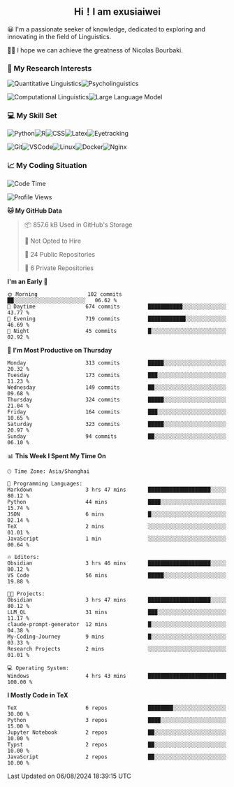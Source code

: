   

## <div align="center">Hi！I am exusiaiwei</div>  

😀 I'm a passionate seeker of knowledge, dedicated to exploring and innovating in the field of Linguistics.

🙋‍♂️ I hope we can achieve the greatness of Nicolas Bourbaki.

### 🔬 My Research Interests  

![Quantitative Linguistics](https://img.shields.io/badge/Quantitative%20Linguistics-%230072CC.svg?&style=for-the-badge&logo=appveyor&logoColor=white)![Psycholinguistics](https://img.shields.io/badge/Psycholinguistics-%2301a3a1.svg?&style=for-the-badge&logo=AWS%20Amplify&logoColor=white)

![Computational Linguistics](https://img.shields.io/badge/Computational%20Linguistics-%231877F2.svg?&style=for-the-badge&logo=Markdown&logoColor=white)![Large Language Model](https://img.shields.io/badge/Large%20Language%20Model-%23F76300.svg?&style=for-the-badge&logo=Android&logoColor=white)

### 💻 My Skill Set

![Python](https://img.shields.io/badge/Python-%2314354C.svg?style=for-the-badge&logo=python&logoColor=white&color=2AB3E3)![R](https://img.shields.io/badge/-R-276DC3?style=for-the-badge&logo=r&logoColor=white)![CSS](https://img.shields.io/badge/-CSS-1572B6?style=for-the-badge&logo=css3&logoColor=white)![Latex](https://img.shields.io/badge/-Latex-008080?style=for-the-badge&logo=latex&logoColor=white)![Eyetracking](https://img.shields.io/badge/Eyetracking-%230078D6?style=for-the-badge&logo=SearXNG&logoColor=#3050FF)

![Git](https://img.shields.io/badge/-Git-F05032?style=for-the-badge&logo=git&logoColor=white)![VSCode](https://img.shields.io/badge/-VSCode-007ACC?style=for-the-badge&logo=visual-studio-code&logoColor=white)![Linux](https://img.shields.io/badge/-Linux-FCC624?style=for-the-badge&logo=linux&logoColor=black)![Docker](https://img.shields.io/badge/-Docker-2496ED?style=for-the-badge&logo=docker&logoColor=white)![Nginx](https://img.shields.io/badge/-Nginx-009639?style=for-the-badge&logo=nginx&logoColor=white)

### 📈 My Coding Situation

<!--START_SECTION:waka-->
![Code Time](http://img.shields.io/badge/Code%20Time-233%20hrs%209%20mins-blue)

![Profile Views](http://img.shields.io/badge/Profile%20Views-0-blue)

**🐱 My GitHub Data** 

> 📦 857.6 kB Used in GitHub's Storage 
 > 
> 🚫 Not Opted to Hire
 > 
> 📜 24 Public Repositories 
 > 
> 🔑 6 Private Repositories 
 > 
**I'm an Early 🐤** 

```text
🌞 Morning                102 commits         ██░░░░░░░░░░░░░░░░░░░░░░░   06.62 % 
🌆 Daytime                674 commits         ███████████░░░░░░░░░░░░░░   43.77 % 
🌃 Evening                719 commits         ████████████░░░░░░░░░░░░░   46.69 % 
🌙 Night                  45 commits          █░░░░░░░░░░░░░░░░░░░░░░░░   02.92 % 
```
📅 **I'm Most Productive on Thursday** 

```text
Monday                   313 commits         █████░░░░░░░░░░░░░░░░░░░░   20.32 % 
Tuesday                  173 commits         ███░░░░░░░░░░░░░░░░░░░░░░   11.23 % 
Wednesday                149 commits         ██░░░░░░░░░░░░░░░░░░░░░░░   09.68 % 
Thursday                 324 commits         █████░░░░░░░░░░░░░░░░░░░░   21.04 % 
Friday                   164 commits         ███░░░░░░░░░░░░░░░░░░░░░░   10.65 % 
Saturday                 323 commits         █████░░░░░░░░░░░░░░░░░░░░   20.97 % 
Sunday                   94 commits          ██░░░░░░░░░░░░░░░░░░░░░░░   06.10 % 
```


📊 **This Week I Spent My Time On** 

```text
🕑︎ Time Zone: Asia/Shanghai

💬 Programming Languages: 
Markdown                 3 hrs 47 mins       ████████████████████░░░░░   80.12 % 
Python                   44 mins             ████░░░░░░░░░░░░░░░░░░░░░   15.74 % 
JSON                     6 mins              █░░░░░░░░░░░░░░░░░░░░░░░░   02.14 % 
TeX                      2 mins              ░░░░░░░░░░░░░░░░░░░░░░░░░   01.01 % 
JavaScript               1 min               ░░░░░░░░░░░░░░░░░░░░░░░░░   00.64 % 

🔥 Editors: 
Obsidian                 3 hrs 46 mins       ████████████████████░░░░░   80.12 % 
VS Code                  56 mins             █████░░░░░░░░░░░░░░░░░░░░   19.88 % 

🐱‍💻 Projects: 
Obsidian                 3 hrs 47 mins       ████████████████████░░░░░   80.12 % 
LLM_QL                   31 mins             ███░░░░░░░░░░░░░░░░░░░░░░   11.17 % 
claude-prompt-generator  12 mins             █░░░░░░░░░░░░░░░░░░░░░░░░   04.38 % 
My-Coding-Journey        9 mins              █░░░░░░░░░░░░░░░░░░░░░░░░   03.33 % 
Research Projects        2 mins              ░░░░░░░░░░░░░░░░░░░░░░░░░   01.01 % 

💻 Operating System: 
Windows                  4 hrs 43 mins       █████████████████████████   100.00 % 
```

**I Mostly Code in TeX** 

```text
TeX                      6 repos             ████████░░░░░░░░░░░░░░░░░   30.00 % 
Python                   3 repos             ████░░░░░░░░░░░░░░░░░░░░░   15.00 % 
Jupyter Notebook         2 repos             ██░░░░░░░░░░░░░░░░░░░░░░░   10.00 % 
Typst                    2 repos             ██░░░░░░░░░░░░░░░░░░░░░░░   10.00 % 
JavaScript               2 repos             ██░░░░░░░░░░░░░░░░░░░░░░░   10.00 % 
```




 Last Updated on 06/08/2024 18:39:15 UTC
<!--END_SECTION:waka-->
